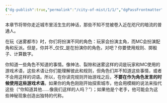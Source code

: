 ```yaml
---
{"dg-publish":true,"permalink":"/city-of-mist/1/1/","dgPassFrontmatter":true}
---
```


本章节将带你走近城市里活生生的神话，那些不知不觉被卷入近在咫尺的暗流的普通人。

在玩《迷雾都市》时，你们将扮演不同的角色：玩家会扮演主角，而MC会扮演配角和反派。但是，你并不_仅仅_是在扮演你的角色，对吧？你要使用规则、掷骰子、计算数字。

你知道一些角色不知道的事情。像神法、裂隙和迷雾这样的词是玩家和MC使用的游戏术语，这些术语让你们能理解彼此和规则，但角色们并不知道这些事情，或者不会用这样的词语。所以，在你读完规则开始游戏之后，**不要在作为角色发言的时候使用这些游戏术语**。如果你的角色刚刚开始探索城市，他会用模糊的说法来指代这些（“你知道其他……像我们这样的人吗？”）；如果他是个老手，他可能会为这些神秘现象创造出独特的代称。